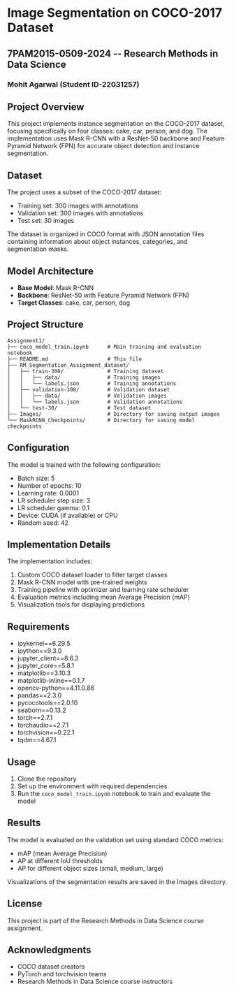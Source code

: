 # Image Segmentation on COCO-2017 Dataset

## 7PAM2015-0509-2024 -- Research Methods in Data Science
### Mohit Agarwal (Student ID-22031257)

## Project Overview
This project implements instance segmentation on the COCO-2017 dataset, focusing specifically on four classes: cake, car, person, and dog. The implementation uses Mask R-CNN with a ResNet-50 backbone and Feature Pyramid Network (FPN) for accurate object detection and instance segmentation.

## Dataset
The project uses a subset of the COCO-2017 dataset:
- Training set: 300 images with annotations
- Validation set: 300 images with annotations
- Test set: 30 images

The dataset is organized in COCO format with JSON annotation files containing information about object instances, categories, and segmentation masks.

## Model Architecture
- **Base Model**: Mask R-CNN
- **Backbone**: ResNet-50 with Feature Pyramid Network (FPN)
- **Target Classes**: cake, car, person, dog

## Project Structure
```
Assignment1/
├── coco_model_train.ipynb      # Main training and evaluation notebook
├── README.md                   # This file
├── RM_Segmentation_Assignment_dataset/
│   ├── train-300/              # Training dataset
│   │   ├── data/               # Training images
│   │   └── labels.json         # Training annotations
│   ├── validation-300/         # Validation dataset
│   │   ├── data/               # Validation images
│   │   └── labels.json         # Validation annotations
│   └── test-30/                # Test dataset
├── Images/                     # Directory for saving output images
└── MaskRCNN_Checkpoints/       # Directory for saving model checkpoints
```

## Configuration
The model is trained with the following configuration:
- Batch size: 5
- Number of epochs: 10
- Learning rate: 0.0001
- LR scheduler step size: 3
- LR scheduler gamma: 0.1
- Device: CUDA (if available) or CPU
- Random seed: 42

## Implementation Details
The implementation includes:
1. Custom COCO dataset loader to filter target classes
2. Mask R-CNN model with pre-trained weights
3. Training pipeline with optimizer and learning rate scheduler
4. Evaluation metrics including mean Average Precision (mAP)
5. Visualization tools for displaying predictions

## Requirements
- ipykernel==6.29.5
- ipython==9.3.0
- jupyter_client==8.6.3
- jupyter_core==5.8.1
- matplotlib==3.10.3
- matplotlib-inline==0.1.7
- opencv-python==4.11.0.86
- pandas==2.3.0
- pycocotools==2.0.10
- seaborn==0.13.2
- torch==2.7.1
- torchaudio==2.7.1
- torchvision==0.22.1
- tqdm==4.67.1

## Usage
1. Clone the repository
2. Set up the environment with required dependencies
3. Run the `coco_model_train.ipynb` notebook to train and evaluate the model

## Results
The model is evaluated on the validation set using standard COCO metrics:
- mAP (mean Average Precision)
- AP at different IoU thresholds
- AP for different object sizes (small, medium, large)

Visualizations of the segmentation results are saved in the Images directory.

## License
This project is part of the Research Methods in Data Science course assignment.

## Acknowledgments
- COCO dataset creators
- PyTorch and torchvision teams
- Research Methods in Data Science course instructors